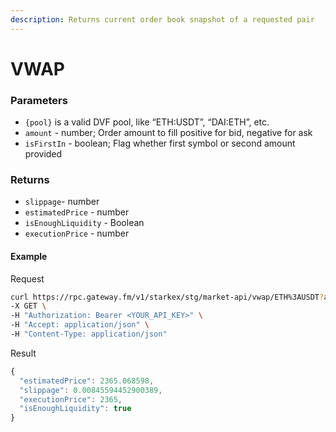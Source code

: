 ```yaml
---
description: Returns current order book snapshot of a requested pair
---
```


# VWAP

### **Parameters**
* `{pool}` is a valid DVF pool, like “ETH:USDT”, “DAI:ETH”, etc.
* `amount` - number; Order amount to fill positive for bid, negative for ask
* `isFirstIn` - boolean; Flag whether first symbol or second amount provided

### **Returns**
* `slippage`- number
* `estimatedPrice` - number
* `isEnoughLiquidity` - Boolean
* `executionPrice` - number

#### **Example**

Request

```bash
curl https://rpc.gateway.fm/v1/starkex/stg/market-api/vwap/ETH%3AUSDT?amount=1&isFirstIn=true \
-X GET \
-H "Authorization: Bearer <YOUR_API_KEY>" \
-H "Accept: application/json" \
-H "Content-Type: application/json"
```


Result

```javascript
{
  "estimatedPrice": 2365.068598,
  "slippage": 0.00845594452900389,
  "executionPrice": 2365,
  "isEnoughLiquidity": true
}
```
